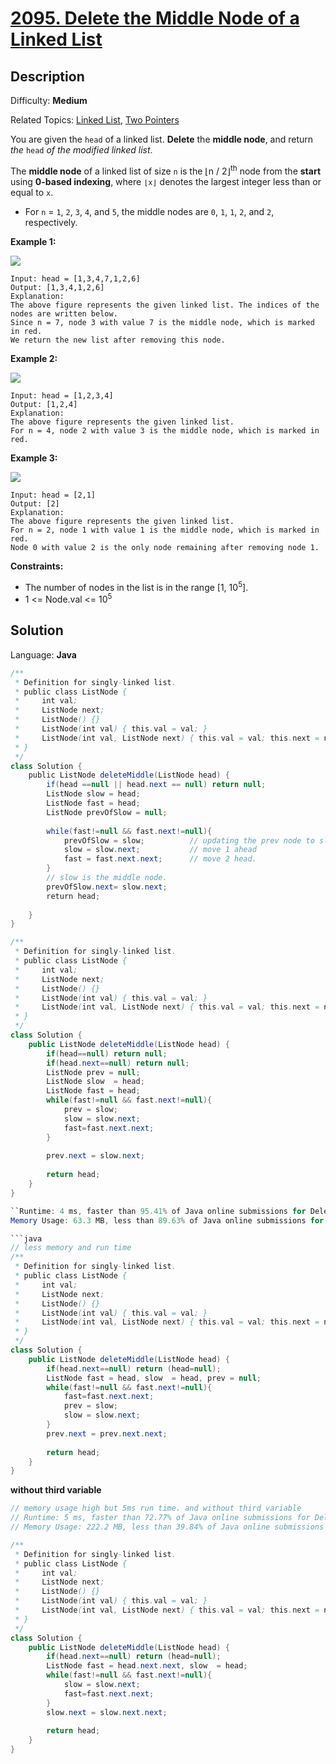 # [2095\. Delete the Middle Node of a Linked List](https://leetcode.com/problems/delete-the-middle-node-of-a-linked-list/)

## Description

Difficulty: **Medium**  

Related Topics: [Linked List](https://leetcode.com/tag/linked-list/), [Two Pointers](https://leetcode.com/tag/two-pointers/)


You are given the `head` of a linked list. **Delete** the **middle node**, and return _the_ `head` _of the modified linked list_.

The **middle node** of a linked list of size `n` is the ⌊n / 2⌋<sup>th</sup> node from the **start** using **0-based indexing**, where `⌊x⌋` denotes the largest integer less than or equal to `x`.

*   For `n` = `1`, `2`, `3`, `4`, and `5`, the middle nodes are `0`, `1`, `1`, `2`, and `2`, respectively.

**Example 1:**

![](https://assets.leetcode.com/uploads/2021/11/16/eg1drawio.png)

```
Input: head = [1,3,4,7,1,2,6]
Output: [1,3,4,1,2,6]
Explanation:
The above figure represents the given linked list. The indices of the nodes are written below.
Since n = 7, node 3 with value 7 is the middle node, which is marked in red.
We return the new list after removing this node. 
```

**Example 2:**

![](https://assets.leetcode.com/uploads/2021/11/16/eg2drawio.png)

```
Input: head = [1,2,3,4]
Output: [1,2,4]
Explanation:
The above figure represents the given linked list.
For n = 4, node 2 with value 3 is the middle node, which is marked in red.
```

**Example 3:**

![](https://assets.leetcode.com/uploads/2021/11/16/eg3drawio.png)

```
Input: head = [2,1]
Output: [2]
Explanation:
The above figure represents the given linked list.
For n = 2, node 1 with value 1 is the middle node, which is marked in red.
Node 0 with value 2 is the only node remaining after removing node 1.
```

**Constraints:**

*   The number of nodes in the list is in the range [1, 10<sup>5</sup>].
*   1 <= Node.val <= 10<sup>5</sup>


## Solution

Language: **Java**

```java
/**
 * Definition for singly-linked list.
 * public class ListNode {
 *     int val;
 *     ListNode next;
 *     ListNode() {}
 *     ListNode(int val) { this.val = val; }
 *     ListNode(int val, ListNode next) { this.val = val; this.next = next; }
 * }
 */
class Solution {
    public ListNode deleteMiddle(ListNode head) {
        if(head ==null || head.next == null) return null;
        ListNode slow = head;
        ListNode fast = head;
        ListNode prevOfSlow = null;
        
        while(fast!=null && fast.next!=null){
            prevOfSlow = slow;          // updating the prev node to slow node.
            slow = slow.next;           // move 1 ahead
            fast = fast.next.next;      // move 2 head.
        }
        // slow is the middle node.
        prevOfSlow.next= slow.next;
        return head;
        
    }
}
```


```java
/**
 * Definition for singly-linked list.
 * public class ListNode {
 *     int val;
 *     ListNode next;
 *     ListNode() {}
 *     ListNode(int val) { this.val = val; }
 *     ListNode(int val, ListNode next) { this.val = val; this.next = next; }
 * }
 */
class Solution {
    public ListNode deleteMiddle(ListNode head) {
        if(head==null) return null;
        if(head.next==null) return null;
        ListNode prev = null;
        ListNode slow  = head;
        ListNode fast = head;
        while(fast!=null && fast.next!=null){
            prev = slow;
            slow = slow.next;
            fast=fast.next.next;
        }
        
        prev.next = slow.next;
        
        return head;
    }
}

``Runtime: 4 ms, faster than 95.41% of Java online submissions for Delete the Middle Node of a Linked List.
Memory Usage: 63.3 MB, less than 89.63% of Java online submissions for Delete the Middle Node of a Linked List.``

```java
// less memory and run time
/**
 * Definition for singly-linked list.
 * public class ListNode {
 *     int val;
 *     ListNode next;
 *     ListNode() {}
 *     ListNode(int val) { this.val = val; }
 *     ListNode(int val, ListNode next) { this.val = val; this.next = next; }
 * }
 */
class Solution {
    public ListNode deleteMiddle(ListNode head) {
        if(head.next==null) return (head=null);
        ListNode fast = head, slow  = head, prev = null;
        while(fast!=null && fast.next!=null){
            fast=fast.next.next;
            prev = slow;
            slow = slow.next;
        }
        prev.next = prev.next.next;
        
        return head;
    }
}
```
**without third variable** 

```java
// memory usage high but 5ms run time. and without third variable
// Runtime: 5 ms, faster than 72.77% of Java online submissions for Delete the Middle Node of a Linked List.
// Memory Usage: 222.2 MB, less than 39.84% of Java online submissions for Delete the Middle Node of a Linked List.

/**
 * Definition for singly-linked list.
 * public class ListNode {
 *     int val;
 *     ListNode next;
 *     ListNode() {}
 *     ListNode(int val) { this.val = val; }
 *     ListNode(int val, ListNode next) { this.val = val; this.next = next; }
 * }
 */
class Solution {
    public ListNode deleteMiddle(ListNode head) {
        if(head.next==null) return (head=null);
        ListNode fast = head.next.next, slow  = head;
        while(fast!=null && fast.next!=null){
            slow = slow.next;
            fast=fast.next.next;
        }
        slow.next = slow.next.next;
        
        return head;
    }
}
```


